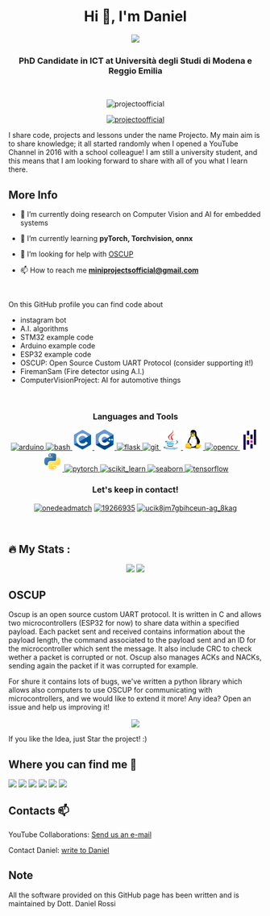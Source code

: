 <h1 align="center">Hi 👋, I'm Daniel</h1>

<div id="header" align="center">
  <img src="https://media1.giphy.com/media/CVtNe84hhYF9u/giphy.gif?cid=ecf05e47pbpuv3jmbzotmhv43jm5lf9487vf11jyo01ko3ow&rid=giphy.gif&ct=g" width="150"/>
</div>

<h3 align="center">PhD Candidate in ICT at Università degli Studi di Modena e Reggio Emilia</h3>

<br/>

<p align="center"> <img src="https://komarev.com/ghpvc/?username=projectoofficial&label=Profile%20views&color=0e75b6&style=flat" alt="projectoofficial" /> </p>

<p align="center"> <a href="https://github.com/ryo-ma/github-profile-trophy"><img src="https://github-profile-trophy.vercel.app/?username=projectoofficial" alt="projectoofficial" /></a> </p>

I share code, projects and lessons under the name Projecto. My main aim is to share knowledge; it all started randomly when I opened a YouTube Channel in 2016 with a school colleague! I am still a university student, and this means that I am looking forward to share with all of you what I learn there.

## More Info
- 🔭 I’m currently doing research on Computer Vision and AI for embedded systems

- 🌱 I’m currently learning **pyTorch, Torchvision, onnx**

- 🤝 I’m looking for help with [OSCUP](https://github.com/ProjectoOfficial/Oscup)

- 📫 How to reach me **miniprojectsofficial@gmail.com**

<br />

On this GitHub profile you can find code about
- instagram bot
- A.I. algorithms
- STM32 example code
- Arduino example code
- ESP32 example code
- OSCUP: Open Source Custom UART Protocol (consider supporting it!)
- FiremanSam (Fire detector using A.I.)
- ComputerVisionProject: AI for automotive things

<br />

<h3 align="center">Languages and Tools</h3>
<p align="center"> <a href="https://www.arduino.cc/" target="_blank" rel="noreferrer"> <img src="https://cdn.worldvectorlogo.com/logos/arduino-1.svg" alt="arduino" width="40" height="40"/> </a> <a href="https://www.gnu.org/software/bash/" target="_blank" rel="noreferrer"> <img src="https://www.vectorlogo.zone/logos/gnu_bash/gnu_bash-icon.svg" alt="bash" width="40" height="40"/> </a> <a href="https://www.cprogramming.com/" target="_blank" rel="noreferrer"> <img src="https://raw.githubusercontent.com/devicons/devicon/master/icons/c/c-original.svg" alt="c" width="40" height="40"/> </a> <a href="https://www.w3schools.com/cpp/" target="_blank" rel="noreferrer"> <img src="https://raw.githubusercontent.com/devicons/devicon/master/icons/cplusplus/cplusplus-original.svg" alt="cplusplus" width="40" height="40"/> </a> <a href="https://flask.palletsprojects.com/" target="_blank" rel="noreferrer"> <img src="https://www.vectorlogo.zone/logos/pocoo_flask/pocoo_flask-icon.svg" alt="flask" width="40" height="40"/> </a> <a href="https://git-scm.com/" target="_blank" rel="noreferrer"> <img src="https://www.vectorlogo.zone/logos/git-scm/git-scm-icon.svg" alt="git" width="40" height="40"/> </a> <a href="https://www.java.com" target="_blank" rel="noreferrer"> <img src="https://raw.githubusercontent.com/devicons/devicon/master/icons/java/java-original.svg" alt="java" width="40" height="40"/> </a> <a href="https://www.linux.org/" target="_blank" rel="noreferrer"> <img src="https://raw.githubusercontent.com/devicons/devicon/master/icons/linux/linux-original.svg" alt="linux" width="40" height="40"/> </a> <a href="https://opencv.org/" target="_blank" rel="noreferrer"> <img src="https://www.vectorlogo.zone/logos/opencv/opencv-icon.svg" alt="opencv" width="40" height="40"/> </a> <a href="https://pandas.pydata.org/" target="_blank" rel="noreferrer"> <img src="https://raw.githubusercontent.com/devicons/devicon/2ae2a900d2f041da66e950e4d48052658d850630/icons/pandas/pandas-original.svg" alt="pandas" width="40" height="40"/> </a> <a href="https://www.python.org" target="_blank" rel="noreferrer"> <img src="https://raw.githubusercontent.com/devicons/devicon/master/icons/python/python-original.svg" alt="python" width="40" height="40"/> </a> <a href="https://pytorch.org/" target="_blank" rel="noreferrer"> <img src="https://www.vectorlogo.zone/logos/pytorch/pytorch-icon.svg" alt="pytorch" width="40" height="40"/> </a> <a href="https://scikit-learn.org/" target="_blank" rel="noreferrer"> <img src="https://upload.wikimedia.org/wikipedia/commons/0/05/Scikit_learn_logo_small.svg" alt="scikit_learn" width="40" height="40"/> </a> <a href="https://seaborn.pydata.org/" target="_blank" rel="noreferrer"> <img src="https://seaborn.pydata.org/_images/logo-mark-lightbg.svg" alt="seaborn" width="40" height="40"/> </a> <a href="https://www.tensorflow.org" target="_blank" rel="noreferrer"> <img src="https://www.vectorlogo.zone/logos/tensorflow/tensorflow-icon.svg" alt="tensorflow" width="40" height="40"/> </a> </p>

<h3 align="center">Let's keep in contact!</h3>
<p align="center">
<a href="https://linkedin.com/in/onedeadmatch" target="blank"><img align="center" src="https://raw.githubusercontent.com/rahuldkjain/github-profile-readme-generator/master/src/images/icons/Social/linked-in-alt.svg" alt="onedeadmatch" height="30" width="40" /></a>
<a href="https://stackoverflow.com/users/19266935" target="blank"><img align="center" src="https://raw.githubusercontent.com/rahuldkjain/github-profile-readme-generator/master/src/images/icons/Social/stack-overflow.svg" alt="19266935" height="30" width="40" /></a>
<a href="https://www.youtube.com/c/ucik8jm7gbihceun-ag_8kag" target="blank"><img align="center" src="https://raw.githubusercontent.com/rahuldkjain/github-profile-readme-generator/master/src/images/icons/Social/youtube.svg" alt="ucik8jm7gbihceun-ag_8kag" height="30" width="40" /></a>
</p>

<br />

## :fire: My Stats :
<div align="center">
<p float="center">
    <img src="https://github-readme-stats.vercel.app/api?username=ProjectoOfficial&theme=dark&count_private=false"/>
    <img src="https://github-readme-streak-stats.herokuapp.com/?user=ProjectoOfficial&theme=dark">
</p>
</div>

## OSCUP
Oscup is an open source custom UART protocol. It is written in C and allows two microcontrollers (ESP32 for now) to share data within a specified payload. Each packet sent and received contains information about the payload length, the command associated to the payload sent and an ID for the microcontroller which sent the message. It also include CRC to check wether a packet is corrupted or not.
Oscup also manages ACKs and NACKs, sending again the packet if it was corrupted for example.

For shure it contains lots of bugs, we've written a python library which allows also computers to use OSCUP for communicating with microcontrollers, and we would like to extend it more! Any idea? Open an issue and help us improving it! 

<p align="center">
<a href="https://github.com/ProjectoOfficial/Oscup">
 <img align="center" src="https://github-readme-stats.vercel.app/api/pin/?username=ProjectoOfficial&repo=Oscup&theme=dark" />
</a>
</p>

If you like the Idea, just Star the project! :)

## Where you can find me :mag_right:
<a href="Https://youtube.com/c/ProjectoOfficial" target="_blank"><img src="https://img.shields.io/badge/YouTube-FF0000?style=for-the-badge&logo=youtube&logoColor=white"/></a>
<a href="https://www.instagram.com/OfficialProjecTo/" target="_blank"><img src="https://img.shields.io/badge/Instagram-E4405F?style=for-the-badge&logo=instagram&logoColor=white"/></a>
<a href="https://www.facebook.com/MiniProjectsOfficial" target="_blank"><img src="https://img.shields.io/badge/Facebook-1877F2?style=for-the-badge&logo=facebook&logoColor=white"/></a>
<a href="https://www.tiktok.com/@officialprojecto" target="_blank"><img src="https://img.shields.io/badge/TikTok-000000?style=for-the-badge&logo=tiktok&logoColor=white"/></a>
<a href="https://github.com/ProjectoOfficial" target="_blank"><img src="https://img.shields.io/badge/GitHub-100000?style=for-the-badge&logo=github&logoColor=white"/></a>
<a href="https://it.linkedin.com/company/officialprojecto" target="_blank"><img src="https://img.shields.io/badge/LinkedIn-0077B5?style=for-the-badge&logo=linkedin&logoColor=white"/></a>

## Contacts :mailbox:
YouTube Collaborations: <a href="mailto:miniprojectsofficial@gmail.com?">Send us an e-mail</a>

Contact Daniel: <a href="mailto:daniel_r@live.it?">write to Daniel</a>

## Note
All the software provided on this GitHub page has been written and is maintained by Dott. Daniel Rossi
